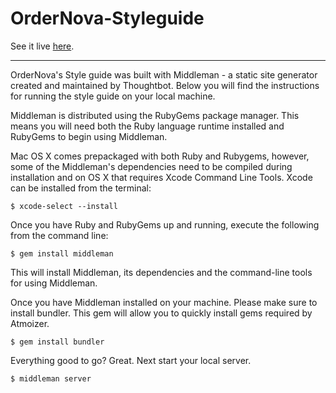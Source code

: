 # OrderNova-Styleguide

See it live [here](https://projectvalkyrie.github.io/BakeSmart-Styleguide/).

---


OrderNova's Style guide was built with Middleman - a static site generator created and maintained by Thoughtbot. Below you will find the instructions for running the style guide on your local machine.

Middleman is distributed using the RubyGems package manager. This means you will need both the Ruby language runtime installed and RubyGems to begin using Middleman.

Mac OS X comes prepackaged with both Ruby and Rubygems, however, some of the Middleman's dependencies need to be compiled during installation and on OS X that requires Xcode Command Line Tools. Xcode can be installed from the terminal:

`$ xcode-select --install`

Once you have Ruby and RubyGems up and running, execute the following from the command line:

`$ gem install middleman`

This will install Middleman, its dependencies and the command-line tools for using Middleman.

Once you have Middleman installed on your machine. Please make sure to install bundler. This gem will allow you to quickly install gems required by Atmoizer.

`$ gem install bundler`

Everything good to go? Great. Next start your local server.

`$ middleman server`